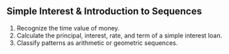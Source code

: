 ## Simple Interest & Introduction to Sequences

1. Recognize the time value of money.
2. Calculate the principal, interest, rate, and term of a simple interest loan.
3. Classify patterns as arithmetic or geometric sequences.



